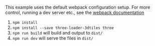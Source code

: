 This example uses the default webpack configuration setup. For more control, running a dev server etc., see the [webpack documentation](https://webpack.js.org/concepts/)

1. `npm install`
2. `npm install --save three-loader-3dtiles three`
3. `npm run build` will build and output to `dist/` 
3. `npm run dev` will serve the files in `dist/` 

